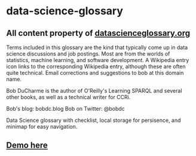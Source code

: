 
# data-science-glossary

## All content property of [datascienceglossary.org](datascienceglossary.org)

Terms included in this glossary are the kind that typically come up in data science discussions and job postings. Most are from the worlds of statistics, machine learning, and software development. A  Wikipedia entry icon links to the corresponding Wikipedia entry, although these are often quite technical. Email corrections and suggestions to bob at this domain name.

Bob DuCharme is the author of O'Reilly's Learning SPARQL and several other books, as well as a technical writer for CCRi.

Bob's blog: bobdc.blog Bob on Twitter: @bobdc

Data Science glossary with checklist, local storage for persisence, and minimap for easy navigation.

## [Demo here](https://jordanblakey.github.io/data-science-glossary/)
